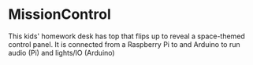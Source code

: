 MissionControl
==============

This kids' homework desk has top that flips up to reveal a space-themed control panel.
It is connected from a Raspberry Pi to and Arduino to run audio (Pi) and lights/IO (Arduino)

